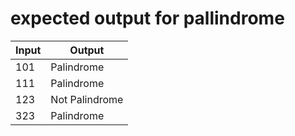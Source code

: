 # expected output for pallindrome


|Input|Output|
|-----|------|
|101  | Palindrome  |
|111  | Palindrome   |
|123  | Not Palindrome   |
|323  | Palindrome  |
